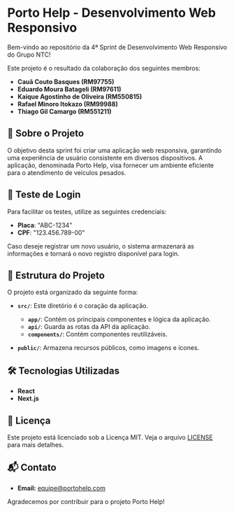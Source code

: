 # Porto Help - Desenvolvimento Web Responsivo

Bem-vindo ao repositório da 4ª Sprint de Desenvolvimento Web Responsivo do Grupo NTC!

Este projeto é o resultado da colaboração dos seguintes membros:

- **Cauã Couto Basques (RM97755)**
- **Eduardo Moura Batageli (RM97611)**
- **Kaique Agostinho de Oliveira (RM550815)**
- **Rafael Minoro Itokazo (RM99988)**
- **Thiago Gil Camargo (RM551211)**

## 🚀 Sobre o Projeto

O objetivo desta sprint foi criar uma aplicação web responsiva, garantindo uma experiência de usuário consistente em diversos dispositivos. A aplicação, denominada Porto Help, visa fornecer um ambiente eficiente para o atendimento de veículos pesados.

## 🔐 Teste de Login

Para facilitar os testes, utilize as seguintes credenciais:

- **Placa**: "ABC-1234"
- **CPF**: "123.456.789-00"

Caso deseje registrar um novo usuário, o sistema armazenará as informações e tornará o novo registro disponível para login.

## 📂 Estrutura do Projeto

O projeto está organizado da seguinte forma:

- **`src/`**: Este diretório é o coração da aplicação.
  - **`app/`**: Contém os principais componentes e lógica da aplicação.
  - **`api/`**: Guarda as rotas da API da aplicação.
  - **`components/`**: Contém componentes reutilizáveis.

- **`public/`**: Armazena recursos públicos, como imagens e ícones.

## 🛠️ Tecnologias Utilizadas

- **React**
- **Next.js**

## 📝 Licença

Este projeto está licenciado sob a Licença MIT. Veja o arquivo [LICENSE](LICENSE) para mais detalhes.

## 📬 Contato

- **Email:** equipe@portohelp.com

Agradecemos por contribuir para o projeto Porto Help!
